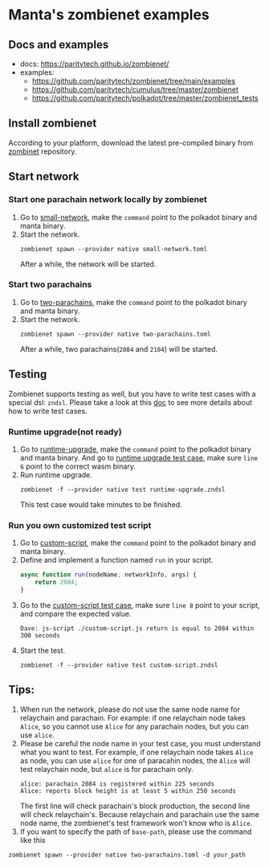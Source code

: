 # Manta's zombienet examples

## Docs and examples
- docs: https://paritytech.github.io/zombienet/
- examples: 
    - https://github.com/paritytech/zombienet/tree/main/examples
    - https://github.com/paritytech/cumulus/tree/master/zombienet
    - https://github.com/paritytech/polkadot/tree/master/zombienet_tests

## Install zombienet

According to your platform, download the latest pre-compiled binary from [zombinet](https://github.com/paritytech/zombienet/releases) repository.

## Start network

### Start one parachain network locally by zombienet
1. Go to [small-network](./small-network.toml), make the `command` point to the polkadot binary and manta binary.
2. Start the network.
    ```shell
    zombienet spawn --provider native small-network.toml
    ```
    After a while, the network will be started.

### Start two parachains
1. Go to [two-parachains](./two-parachains.toml), make the `command` point to the polkadot binary and manta binary.
2. Start the network.
    ```shell
    zombienet spawn --provider native two-parachains.toml
    ```
    After a while, two parachains(`2084` and `2104`) will be started.

## Testing

Zombienet supports testing as well, but you have to write test cases with a special dsl: `zndsl`. 
Please take a look at this [doc](https://paritytech.github.io/zombienet/cli/test-dsl-definition-spec.html) to see more details about how to write test cases.

### Runtime upgrade(not ready)
1. Go to [runtime-upgrade](./runtime-upgrade.toml), make the `command` point to the polkadot binary and manta binary. And go to [runtime upgrade test case](./runtime-upgrade.zndsl), make sure `line 6` point to the correct wasm binary.
2. Run runtime upgrade.
    ```shell
    zombienet -f --provider native test runtime-upgrade.zndsl
    ```
    This test case would take minutes to be finished.

### Run you own customized test script
1. Go to [custom-script](./custom-script.toml), make the `command` point to the polkadot binary and manta binary. 
2. Define and implement a function named `run` in your script.
    ```ts
    async function run(nodeName, networkInfo, args) {
        return 2084;
    }
    ```
3. Go to the [custom-script test case](./custom-script.zndsl), make sure `line 8` point to your script, and compare the expected value.
    ```
    Dave: js-script ./custom-script.js return is equal to 2084 within 300 seconds
    ```
4. Start the test.
    ```shell
    zombienet -f --provider native test custom-script.zndsl
    ```

## Tips:
1. When run the network, please do not use the same node name for relaychain and parachain.
For example: if one relaychain node takes `Alice`, so you cannot use `Alice` for any parachain nodes, but you can use `alice`.
2. Please be careful the node name in your test case, you must understand what you want to test.
For example, if one relaychain node takes `Alice` as node, you can use `alice` for one of paracahin nodes, the `Alice` will test relaychain node, but `alice` is for parachain only.
    ```
    alice: parachain 2084 is registered within 225 seconds
    Alice: reports block height is at least 5 within 250 seconds
    ```
    The first line will check parachain's block production, the second line will check relaychain's.
    Because relaychain and parachain use the same node name, the zombienet's test framework won't know who is `Alice`.
3. If you want to specify the path of `base-path`, please use the command like this
```shell
zombienet spawn --provider native two-parachains.toml -d your_path
```
